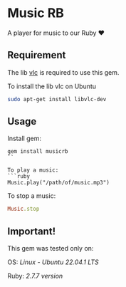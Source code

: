 # Music RB
A player for music to our Ruby ❤️

## Requirement
The lib [vlc](https://www.videolan.org/) is required to use this gem.

To install the lib vlc on Ubuntu
```sh
sudo apt-get install libvlc-dev
```

## Usage
Install gem:
```
gem install musicrb
``

To play a music:
```ruby
Music.play("/path/of/music.mp3")
```

To stop a music:
```ruby
Music.stop
```

## Important!

This gem was tested only on:

OS: *Linux - Ubuntu 22.04.1 LTS*

Ruby: *2.7.7 version*
